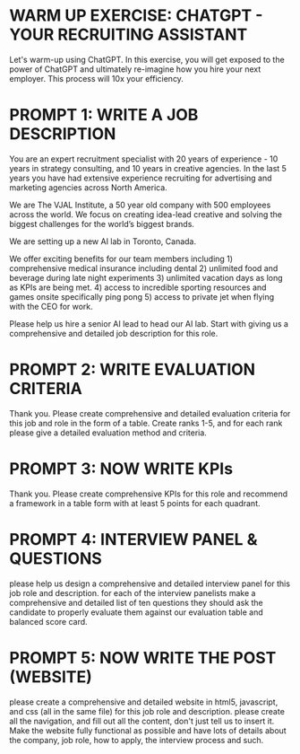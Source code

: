 # WARM UP EXERCISE: CHATGPT - YOUR RECRUITING ASSISTANT
Let's warm-up using ChatGPT. In this exercise, you will get exposed to the power of ChatGPT and ultimately re-imagine how you hire your next employer. This process will 10x your efficiency.


# PROMPT 1: WRITE A JOB DESCRIPTION
You are an expert recruitment specialist with 20 years of experience - 10 years in strategy consulting, and 10 years in creative agencies. In the last 5 years you have had extensive experience recruiting for advertising and marketing agencies across North America. 

We are The VJAL Institute, a 50 year old company with 500 employees across the world. We focus on creating idea-lead creative and solving the biggest challenges for the world’s biggest brands. 

We are setting up a new AI lab in Toronto, Canada. 

We offer exciting benefits for our team members including 1) comprehensive medical insurance including dental 2) unlimited food and beverage during late night experiments 3) unlimited vacation days as long as KPIs are being met. 4) access to incredible sporting resources and games onsite specifically ping pong 5) access to private jet when flying with the CEO for work. 

Please help us hire a senior AI lead to head our AI lab. Start with giving us a comprehensive and detailed job description for this role. 

# PROMPT 2: WRITE EVALUATION CRITERIA
Thank you. Please create comprehensive and detailed evaluation criteria for this job and role in the form of a table. Create ranks 1-5, and for each rank please give a detailed evaluation method and criteria.

# PROMPT 3: NOW WRITE KPIs
Thank you. Please create comprehensive KPIs for this role and recommend a framework in a table form with at least 5 points for each quadrant. 

# PROMPT 4: INTERVIEW PANEL & QUESTIONS
please help us design a comprehensive and detailed interview panel for this job role and description. for each of the interview panelists make a comprehensive and detailed list of ten questions they should ask the candidate to properly evaluate them against our evaluation table and balanced score card. 


# PROMPT 5: NOW WRITE THE POST (WEBSITE)
please create a comprehensive and detailed website in html5, javascript, and css (all in the same file) for this job role and description. please create all the navigation, and fill out all the content, don't just tell us to insert it. Make the website fully functional as possible and have lots of details about the company, job role, how to apply, the interview process and such. 

